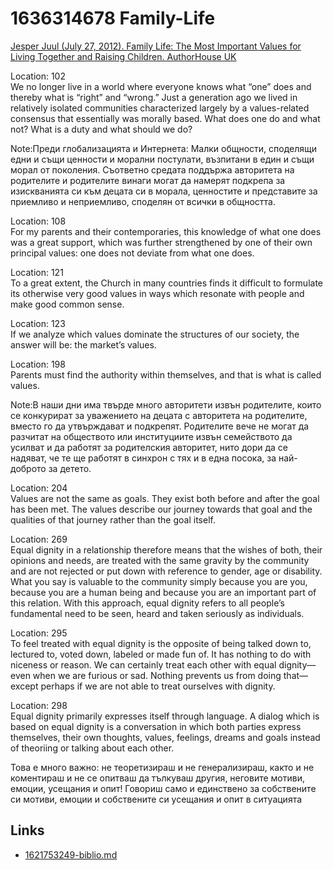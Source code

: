 # 1636314678 Family-Life

[Jesper Juul (July 27, 2012). Family Life: The Most Important Values for Living Together and Raising Children. AuthorHouse UK](https://www.amazon.com/dp/B0792WD2SS)

Location: 102   
We no longer live in a world where everyone knows what “one” does and thereby what is “right” and “wrong.” Just a generation ago we lived in relatively isolated communities characterized largely by a values-related consensus that essentially was morally based. What does one do and what not? What is a duty and what should we do?
                
Note:Преди глобализацията и Интернета: Малки общности, споделящи едни и същи ценности и морални постулати, възпитани в един и същи морал от поколения. Съответно средата поддържа авторитета на родителите и родителите винаги могат да намерят подкрепа за изискванията си към децата си в морала, ценностите и представите за приемливо и неприемливо, споделян от всички в общността.

Location: 108   
For my parents and their contemporaries, this knowledge of what one does was a great support, which was further strengthened by one of their own principal values: one does not deviate from what one does.
                
Location: 121   
To a great extent, the Church in many countries finds it difficult to formulate its otherwise very good values in ways which resonate with people and make good common sense.
                
Location: 123   
If we analyze which values dominate the structures of our society, the answer will be: the market’s values.
                
Location: 198   
Parents must find the authority within themselves, and that is what is called values.
                
Note:В наши дни има твърде много авторитети извън родителите, които се конкурират за уважението на децата с авторитета на родителите, вместо го да утвърждават и подкрепят. Родителите вече не могат да разчитат на обществото или институциите извън семейството да усилват и да работят за родителския авторитет, нито дори да се надяват, че  те ще работят в синхрон с тях и в една посока, за най-доброто за детето.

Location: 204   
Values are not the same as goals. They exist both before and after the goal has been met. The values describe our journey towards that goal and the qualities of that journey rather than the goal itself.

Location: 269   
Equal dignity in a relationship therefore means that the wishes of both, their opinions and needs, are treated with the same gravity by the community and are not rejected or put down with reference to gender, age or disability. What you say is valuable to the community simply because you are you, because you are a human being and because you are an important part of this relation. With this approach, equal dignity refers to all people’s fundamental need to be seen, heard and taken seriously as individuals.

Location: 295   
To feel treated with equal dignity is the opposite of being talked down to, lectured to, voted down, labeled or made fun of. It has nothing to do with niceness or reason. We can certainly treat each other with equal dignity—even when we are furious or sad. Nothing prevents us from doing that—except perhaps if we are not able to treat ourselves with dignity.

Location: 298   
Equal dignity primarily expresses itself through language. A dialog which is based on equal dignity is a conversation in which both parties express themselves, their own thoughts, values, feelings, dreams and goals instead of theoriing or talking about each other.
                
Това е много важно: не теоретизираш и не генерализираш, както и не коментираш и не се опитваш да тълкуваш другия, неговите мотиви, емоции, усещания и опит! Говориш само и единствено за собствените си мотиви, емоции и собствените си усещания и опит в ситуацията




## Links
- [1621753249-biblio.md](1621753249-biblio.md)
